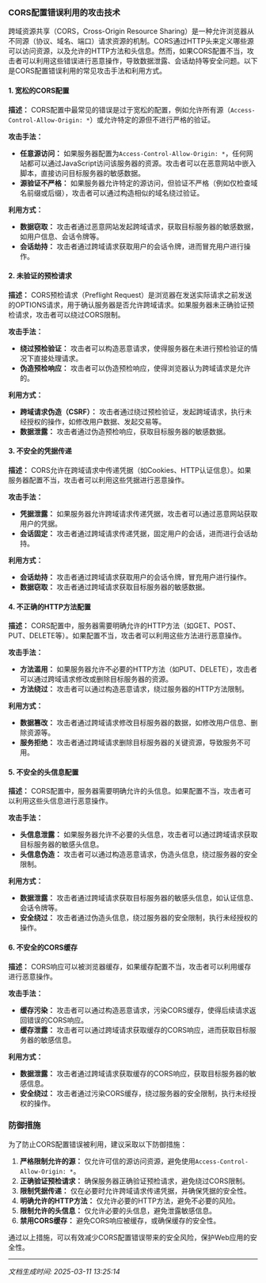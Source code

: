 ### CORS配置错误利用的攻击技术

跨域资源共享（CORS，Cross-Origin Resource Sharing）是一种允许浏览器从不同源（协议、域名、端口）请求资源的机制。CORS通过HTTP头来定义哪些源可以访问资源，以及允许的HTTP方法和头信息。然而，如果CORS配置不当，攻击者可以利用这些错误进行恶意操作，导致数据泄露、会话劫持等安全问题。以下是CORS配置错误利用的常见攻击手法和利用方式。

#### 1. 宽松的CORS配置

**描述：**
CORS配置中最常见的错误是过于宽松的配置，例如允许所有源（`Access-Control-Allow-Origin: *`）或允许特定的源但不进行严格的验证。

**攻击手法：**
- **任意源访问：** 如果服务器配置为`Access-Control-Allow-Origin: *`，任何网站都可以通过JavaScript访问该服务器的资源。攻击者可以在恶意网站中嵌入脚本，直接访问目标服务器的敏感数据。
- **源验证不严格：** 如果服务器允许特定的源访问，但验证不严格（例如仅检查域名前缀或后缀），攻击者可以通过构造相似的域名绕过验证。

**利用方式：**
- **数据窃取：** 攻击者通过恶意网站发起跨域请求，获取目标服务器的敏感数据，如用户信息、会话令牌等。
- **会话劫持：** 攻击者通过跨域请求获取用户的会话令牌，进而冒充用户进行操作。

#### 2. 未验证的预检请求

**描述：**
CORS预检请求（Preflight Request）是浏览器在发送实际请求之前发送的OPTIONS请求，用于确认服务器是否允许跨域请求。如果服务器未正确验证预检请求，攻击者可以绕过CORS限制。

**攻击手法：**
- **绕过预检验证：** 攻击者可以构造恶意请求，使得服务器在未进行预检验证的情况下直接处理请求。
- **伪造预检响应：** 攻击者可以伪造预检响应，使得浏览器认为跨域请求是允许的。

**利用方式：**
- **跨域请求伪造（CSRF）：** 攻击者通过绕过预检验证，发起跨域请求，执行未经授权的操作，如修改用户数据、发起交易等。
- **数据泄露：** 攻击者通过伪造预检响应，获取目标服务器的敏感数据。

#### 3. 不安全的凭据传递

**描述：**
CORS允许在跨域请求中传递凭据（如Cookies、HTTP认证信息）。如果服务器配置不当，攻击者可以利用这些凭据进行恶意操作。

**攻击手法：**
- **凭据泄露：** 如果服务器允许跨域请求传递凭据，攻击者可以通过恶意网站获取用户的凭据。
- **会话固定：** 攻击者通过跨域请求传递凭据，固定用户的会话，进而进行会话劫持。

**利用方式：**
- **会话劫持：** 攻击者通过跨域请求获取用户的会话令牌，冒充用户进行操作。
- **数据窃取：** 攻击者通过跨域请求获取目标服务器的敏感数据。

#### 4. 不正确的HTTP方法配置

**描述：**
CORS配置中，服务器需要明确允许的HTTP方法（如GET、POST、PUT、DELETE等）。如果配置不当，攻击者可以利用这些方法进行恶意操作。

**攻击手法：**
- **方法滥用：** 如果服务器允许不必要的HTTP方法（如PUT、DELETE），攻击者可以通过跨域请求修改或删除目标服务器的资源。
- **方法绕过：** 攻击者可以通过构造恶意请求，绕过服务器的HTTP方法限制。

**利用方式：**
- **数据篡改：** 攻击者通过跨域请求修改目标服务器的数据，如修改用户信息、删除资源等。
- **服务拒绝：** 攻击者通过跨域请求删除目标服务器的关键资源，导致服务不可用。

#### 5. 不安全的头信息配置

**描述：**
CORS配置中，服务器需要明确允许的头信息。如果配置不当，攻击者可以利用这些头信息进行恶意操作。

**攻击手法：**
- **头信息泄露：** 如果服务器允许不必要的头信息，攻击者可以通过跨域请求获取目标服务器的敏感头信息。
- **头信息伪造：** 攻击者可以通过构造恶意请求，伪造头信息，绕过服务器的安全限制。

**利用方式：**
- **数据泄露：** 攻击者通过跨域请求获取目标服务器的敏感头信息，如认证信息、会话令牌等。
- **安全绕过：** 攻击者通过伪造头信息，绕过服务器的安全限制，执行未经授权的操作。

#### 6. 不安全的CORS缓存

**描述：**
CORS响应可以被浏览器缓存，如果缓存配置不当，攻击者可以利用缓存进行恶意操作。

**攻击手法：**
- **缓存污染：** 攻击者可以通过构造恶意请求，污染CORS缓存，使得后续请求返回错误的CORS响应。
- **缓存泄露：** 攻击者可以通过跨域请求获取缓存的CORS响应，进而获取目标服务器的敏感信息。

**利用方式：**
- **数据泄露：** 攻击者通过跨域请求获取缓存的CORS响应，获取目标服务器的敏感信息。
- **安全绕过：** 攻击者通过污染CORS缓存，绕过服务器的安全限制，执行未经授权的操作。

### 防御措施

为了防止CORS配置错误被利用，建议采取以下防御措施：

1. **严格限制允许的源：** 仅允许可信的源访问资源，避免使用`Access-Control-Allow-Origin: *`。
2. **正确验证预检请求：** 确保服务器正确验证预检请求，避免绕过CORS限制。
3. **限制凭据传递：** 仅在必要时允许跨域请求传递凭据，并确保凭据的安全性。
4. **明确允许的HTTP方法：** 仅允许必要的HTTP方法，避免不必要的风险。
5. **限制允许的头信息：** 仅允许必要的头信息，避免泄露敏感信息。
6. **禁用CORS缓存：** 避免CORS响应被缓存，或确保缓存的安全性。

通过以上措施，可以有效减少CORS配置错误带来的安全风险，保护Web应用的安全性。

---

*文档生成时间: 2025-03-11 13:25:14*






















